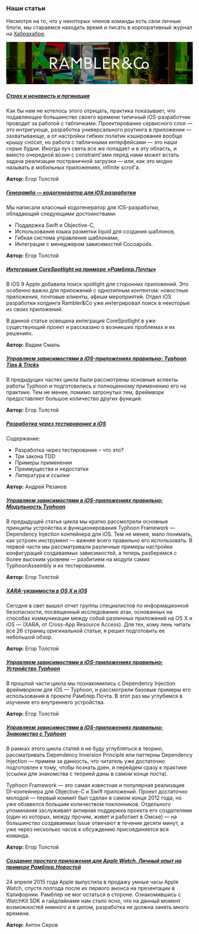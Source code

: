 ### Наши статьи

Несмотря на то, что у некоторых членов команды есть свои личные блоги, мы стараемся находить время и писать в корпоративный журнал на [Хабрахабре](https://habrahabr.ru/company/rambler-co/).

![Rambler&Co](/resources/rambler-header.png)

##### [Страх и ненависть и пагинация](https://habrahabr.ru/company/rambler-co/blog/306158/)

Как бы нам не хотелось этого отрицать, практика показывает, что подавляющее большинство своего времени типичный iOS-разработчик проводит за работой с табличками. Проектирование сервисного слоя — это интригующе, разработка универсального роутинга в приложении — захватывающе, а от настройки гибких политик кэширования вообще крышу сносит, но работа с табличными интерфейсами — это наши серые будни. Иногда луч света все же попадает и в эту область, и вместо очередной возни с constraint'ами перед нами может встать задача реализации постраничной загрузки — или, как это модно называть в мобильных приложениях, infinite scroll'а.

**Автор:** Егор Толстой

##### [Генерамба — кодогенератор для iOS разработки](https://habrahabr.ru/company/rambler-co/blog/276275/)

Мы написали классный кодогенератор для iOS-разработки, обладающий следующими достоинствами:
- Поддержка Swift и Objective-C,
- Использование языка разметки liquid для создания шаблонов,
- Гибкая система управления шаблонами,
- Интеграция с менеджером зависимостей Cocoapods.

**Автор:** Егор Толстой

##### [Интеграция CoreSpotlight на примере «Рамблер.Почты»](https://habrahabr.ru/company/rambler-co/blog/268257/)

В iOS 9 Apple добавила поиск spotlight для сторонних приложений. Это особенно важно для приложений с однотипным контентом: новостные приложения, почтовые клиенты, афиши мероприятий. Отдел iOS разработки холдинга Rambler&Co уже интегрировал поиск в некоторые из своих приложений.

В данной статье освещена интеграция CoreSpotlight в уже существующий проект и рассказано о возникших проблемах и их решениях.

**Автор:** Вадим Смаль

##### [Управляем зависимостями в iOS-приложениях правильно: Typhoon Tips & Tricks](https://habrahabr.ru/company/rambler-co/blog/264683/)

В предыдущих частях цикла были рассмотрены основные аспекты работы Typhoon и подготовились к полноценному применению его на практике. Тем не менее, помимо затронутых тем, фреймворк предоставляет большое количество других функций.

**Автор:** Егор Толстой

##### [Разработка через тестирование в iOS](https://habrahabr.ru/company/rambler-co/blog/263087/)

Содержание:

- Разработка через тестирование – что это?
- Три закона TDD
- Примеры применения
- Преимущества и недостатки
- Литература и ссылки

**Автор:** Андрей Резанов

##### [Управляем зависимостями в iOS-приложениях правильно: Модульность Typhoon](https://habrahabr.ru/company/rambler-co/blog/261537/)

В предыдущей статье цикла мы кратко рассмотрели основные принципы устройства и функционирования Typhoon Framework — Dependency Injection контейнера для iOS. Тем не менее, мало понимать, как устроен инструмент — важнее всего правильно его использовать. В первой части мы рассматривали различные примеры настройки конфигураций создаваемых зависимостей, а теперь разберемся с более высоким уровнем — разбитием на модули самих TyphoonAssembly и их тестированием.

**Автор:** Егор Толстой

##### [XARA-уязвимости в OS X и iOS](https://habrahabr.ru/company/rambler-co/blog/260557/)

Сегодня в свет вышел отчет группы специалистов по информационной безопасности, посвященный исследованию атак, основанных на способах коммуникации между собой различных приложений на OS X и iOS — (XARA, от Cross-App Resource Access). Для тех, кому лень читать все 26 страниц оригинальной статьи, я решил подготовить ее небольшой обзор.

**Автор:** Егор Толстой

##### [Управляем зависимостями в iOS-приложениях правильно: Устройство Typhoon](https://habrahabr.ru/company/rambler-co/blog/260355/)

В прошлой части цикла мы познакомились с Dependency Injection фреймворком для iOS — Typhoon, и рассмотрели базовые примеры его использования в проекте Рамблер.Почта. В этот раз мы углубимся в изучение его внутреннего устройства.

**Автор:** Егор Толстой

##### [Управляем зависимостями в iOS-приложениях правильно: Знакомство с Typhoon](https://habrahabr.ru/company/rambler-co/blog/258325/)

В рамках этого цикла статей я не буду углубляться в теорию, рассматривать Dependency Inversion Principle или паттерны Dependency Injection — примем за данность, что читатель уже достаточно подготовлен к тому, чтобы познать дзен, и перейдем сразу к практике (ссылки для знакомства с теорией даны в самом конце поста).

Typhoon Framework — это самая известная и популярная реализация DI-контейнера для Objective-C и Swift приложений. Проект достаточно молодой — первый коммит был сделан в самом конце 2012 года, но уже обзавелся большим количеством поклонников. Отдельного упоминания заслуживает активная поддержка проекта его создателями (один из которых, между прочим, живет и работает в Омске) — на большинство создаваемых Issue отвечают в течение десяти минут, а уже через несколько часов к обсуждению присоединяется вся команда.

**Автор:** Егор Толстой

##### [Создание простого приложения для Apple Watch. Личный опыт на примере Рамблер.Новостей](https://habrahabr.ru/company/rambler-co/blog/257315/)

24 апреля 2015 года Apple выпустила в продажу умные часы Apple Watch, спустя полгода после их первого анонса на презентации в Калифорнии. Рамблер не мог остаться в стороне. Ознакомившись с WatchKit SDK и гайдлайнами нам стало ясно, что на данный момент возможностей немного и в целом, разработка не должна занять много времени.

**Автор:** Антон Серов
